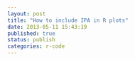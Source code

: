 ```yaml
---
layout: post
title: "How to include IPA in R plots"
date: 2013-05-11 15:43:19
published: true
status: publish
categories: r-code
---
```

